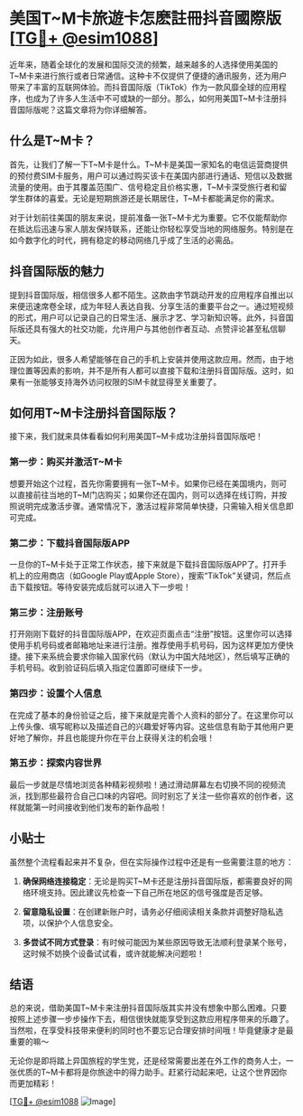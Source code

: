 # 美国T~M卡旅遊卡怎麽註冊抖音國際版 [[TG💪+ @esim1088](https://t.me/s/esim1088)]

近年来，随着全球化的发展和国际交流的频繁，越来越多的人选择使用美国的T~M卡来进行旅行或者日常通信。这种卡不仅提供了便捷的通讯服务，还为用户带来了丰富的互联网体验。而抖音国际版（TikTok）作为一款风靡全球的应用程序，也成为了许多人生活中不可或缺的一部分。那么，如何用美国T~M卡注册抖音国际版呢？这篇文章将为你详细解答。

## 什么是T~M卡？

首先，让我们了解一下T~M卡是什么。T~M卡是美国一家知名的电信运营商提供的预付费SIM卡服务，用户可以通过购买该卡在美国内部进行通话、短信以及数据流量的使用。由于其覆盖范围广、信号稳定且价格实惠，T~M卡深受旅行者和留学生群体的喜爱。无论是短期旅游还是长期居住，T~M卡都能满足你的需求。

对于计划前往美国的朋友来说，提前准备一张T~M卡尤为重要。它不仅能帮助你在抵达后迅速与家人朋友保持联系，还能让你轻松享受当地的网络服务。特别是在如今数字化的时代，拥有稳定的移动网络几乎成了生活的必需品。

## 抖音国际版的魅力

提到抖音国际版，相信很多人都不陌生。这款由字节跳动开发的应用程序自推出以来便迅速席卷全球，成为年轻人表达自我、分享生活的重要平台之一。通过短视频的形式，用户可以记录自己的日常生活、展示才艺、学习新知识等。此外，抖音国际版还具有强大的社交功能，允许用户与其他创作者互动、点赞评论甚至私信聊天。

正因为如此，很多人希望能够在自己的手机上安装并使用这款应用。然而，由于地理位置等因素的影响，并不是所有人都可以直接下载和注册抖音国际版。这时，如果有一张能够支持海外访问权限的SIM卡就显得至关重要了。

## 如何用T~M卡注册抖音国际版？

接下来，我们就来具体看看如何利用美国T~M卡成功注册抖音国际版吧！

### 第一步：购买并激活T~M卡

想要开始这个过程，首先你需要拥有一张T~M卡。如果你已经在美国境内，则可以直接前往当地的T~M门店购买；如果你还在国内，则可以选择在线订购，并按照说明完成激活步骤。通常情况下，激活过程非常简单快捷，只需输入相关信息即可完成。

### 第二步：下载抖音国际版APP

一旦你的T~M卡处于正常工作状态，接下来就是下载抖音国际版APP了。打开手机上的应用商店（如Google Play或Apple Store），搜索“TikTok”关键词，然后点击下载按钮。等待安装完成后就可以进入下一步啦！

### 第三步：注册账号

打开刚刚下载好的抖音国际版APP，在欢迎页面点击“注册”按钮。这里你可以选择使用手机号码或者邮箱地址来进行注册。推荐使用手机号码，因为这样更加方便快捷。接下来系统会要求你输入国家代码（默认为中国大陆地区），然后填写正确的手机号码。收到验证码后填入指定位置即可继续下一步。

### 第四步：设置个人信息

在完成了基本的身份验证之后，接下来就是完善个人资料的部分了。在这里你可以上传头像、填写昵称以及描述自己的兴趣爱好等内容。这些信息有助于其他用户更好地了解你，并且也能提升你在平台上获得关注的机会哦！

### 第五步：探索内容世界

最后一步就是尽情地浏览各种精彩视频啦！通过滑动屏幕左右切换不同的视频流派，找到那些最符合自己口味的内容吧。同时别忘了关注一些你喜欢的创作者，这样就能第一时间接收到他们发布的新作品啦！

## 小贴士

虽然整个流程看起来并不复杂，但在实际操作过程中还是有一些需要注意的地方：

1. **确保网络连接稳定**：无论是购买T~M卡还是注册抖音国际版，都需要良好的网络环境支持。因此建议先检查一下自己所在地区的信号强度是否足够。
   
2. **留意隐私设置**：在创建新账户时，请务必仔细阅读相关条款并调整好隐私选项，以保护个人信息安全。

3. **多尝试不同方式登录**：有时候可能因为某些原因导致无法顺利登录某个账号，这时候不妨换个设备试试看，或许就能解决问题啦！

## 结语

总的来说，借助美国T~M卡来注册抖音国际版其实并没有想象中那么困难。只要按照上述步骤一步步操作下去，相信很快就能享受到这款应用程序带来的乐趣了。当然啦，在享受科技带来便利的同时也不要忘记合理安排时间哦！毕竟健康才是最重要的嘛～

无论你是即将踏上异国旅程的学生党，还是经常需要出差在外工作的商务人士，一张优质的T~M卡都将是你旅途中的得力助手。赶紧行动起来吧，让这个世界因你而更加精彩！

[[TG💪+ @esim1088](https://t.me/s/esim1088) ![Image](https://i.postimg.cc/4NQfJmqS/Snipaste-2025-05-13-00-14-12.png)]